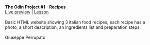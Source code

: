 <b>The Odin Project #1 - Recipes</b><br/>
<a href="https://giuseppeperrupato.github.io/top1">Live preview</a> | <a href="https://www.theodinproject.com/lessons/foundations-recipes">Lesson</a> <br/><br/>
Basic HTML website showing 3 italian food recipes, each recipe has a photo, a short description, an ingredients list and preparation steps.<br><br>
Giuseppe Perrupato
